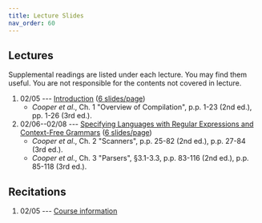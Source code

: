 ```yaml
---
title: Lecture Slides
nav_order: 60
---
```


## Lectures

Supplemental readings are listed under each lecture. You may find them useful. You are not responsible for the contents not covered in lecture.

1. 02/05 --- [Introduction][l01] ([6 slides/page][l01-6])
    - _Cooper et al_., Ch. 1 "Overview of Compilation", p.p. 1-23 (2nd ed.), pp. 1-26 (3rd ed.).
2. 02/06--02/08 --- [Specifying Languages with Regular Expressions and Context-Free Grammars][l02] ([6 slides/page][l02-6])
    - _Cooper et al_., Ch. 2 "Scanners", p.p. 25-82 (2nd ed.), p.p. 27-84 (3rd ed.).
    - _Cooper et al_., Ch. 3 "Parsers", §3.1-3.3, p.p. 83-116 (2nd ed.), p.p. 85-118 (3rd ed.).

[l01]: assets/documents/lectures/L01-Introduction.pdf 
[l01-6]: assets/documents/lectures/L01-Introduction-6pages.pdf 
[l02]: assets/documents/lectures/L02-RegularExpressionsAndGrammars.pdf
[l02-6]: assets/documents/lectures/L02-RegularExpressionsAndGrammars-6pages.pdf

[cooper]: https://mit.primo.exlibrisgroup.com/permalink/01MIT_INST/jp08pj/alma9935028392606761

## Recitations

1. 02/05 --- [Course information](assets/documents/recitations/course-information.pdf)
